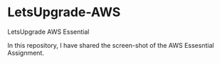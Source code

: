 # LetsUpgrade-AWS
LetsUpgrade AWS Essential

In this repository, I have shared the screen-shot of the AWS Essesntial Assignment.

